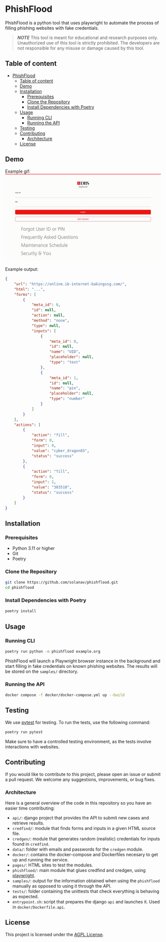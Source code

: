 # PhishFlood

PhishFlood is a python tool that uses playwright to automate the process of filling phishing websites with fake credentials.

> **_NOTE_** This tool is meant for educational and research purposes only. Unauthorized use of this tool is strictly prohibited. The developers are not responsible for any misuse or damage caused by this tool.

## Table of content
- [PhishFlood](#phishflood)
  - [Table of content](#table-of-content)
  - [Demo](#demo)
  - [Installation](#installation)
    - [Prerequisites](#prerequisites)
    - [Clone the Repository](#clone-the-repository)
    - [Install Dependencies with Poetry](#install-dependencies-with-poetry)
  - [Usage](#usage)
    - [Running CLI](#running-cli)
    - [Running the API](#running-the-api)
  - [Testing](#testing)
  - [Contributing](#contributing)
    - [Architecture](#architecture)
  - [License](#license)

## Demo

Example gif:
![](./output.gif)

Example output:
```json
{
    "url": "https://online.ib-internet-bakingssg.com/",
    "html": "...",
    "forms": [
        {
            "meta_id": 0,
            "id": null,
            "action": null,
            "method": "none",
            "type": null,
            "inputs": [
                {
                    "meta_id": 0,
                    "id": null,
                    "name": "UID",
                    "placeholder": null,
                    "type": "text"
                },
                {
                    "meta_id": 1,
                    "id": null,
                    "name": "pin",
                    "placeholder": null,
                    "type": "number"
                }
            ]
        }
    ],
    "actions": [
        {
            "action": "fill",
            "form": 0,
            "input": 0,
            "value": "cyber_dragon83",
            "status": "success"
        },
        {
            "action": "fill",
            "form": 0,
            "input": 1,
            "value": "383510",
            "status": "success"
        }
    ]
}
```


## Installation

### Prerequisites

- Python 3.11 or higher
- Git
- Poetry

### Clone the Repository

```bash
git clone https://github.com/solanav/phishflood.git
cd phishflood
```

### Install Dependencies with Poetry

```bash
poetry install
```

## Usage

### Running CLI

```bash
poetry run python -m phishflood example.org
```

PhishFlood will launch a Playwright browser instance in the background and start filling in fake credentials on known phishing websites. The results will be stored on the `samples/` directory.

### Running the API

```bash
docker compose -f docker/docker-compose.yml up --build
```

## Testing

We use [pytest](https://docs.pytest.org/en/stable/) for testing. To run the tests, use the following command:

```bash
poetry run pytest
```

Make sure to have a controlled testing environment, as the tests involve interactions with websites.

## Contributing

If you would like to contribute to this project, please open an issue or submit a pull request. We welcome any suggestions, improvements, or bug fixes.

### Architecture

Here is a general overview of the code in this repository so you have an easier time contributing:
- `api/`: django project that provides the API to submit new cases and retrieve results.
- `credfind/`: module that finds forms and inputs in a given HTML source file.
- `credgen/`: module that generates random (realistic) credentials for inputs found in `credfind`.
- `data/`: folder with emails and passwords for the `credgen` module.
- `docker/`: contains the docker-compose and Dockerfiles necesary to get up and running the service.
- `pages/`: HTML sites to test the modules.
- `phishflood/`: main module that glues credfind and credgen, using [playwright](https://github.com/microsoft/playwright-python).
- `samples/`: output for the information obtained when using the `phishflood` manually as opposed to using it through the API.
- `tests/`: folder containing the unittests that check everything is behaving as expected.
- `entrypoint.sh`: script that prepares the django `api` and launches it. Used in `docker/Dockerfile.api`.

## License

This project is licensed under the [AGPL License](LICENSE).
